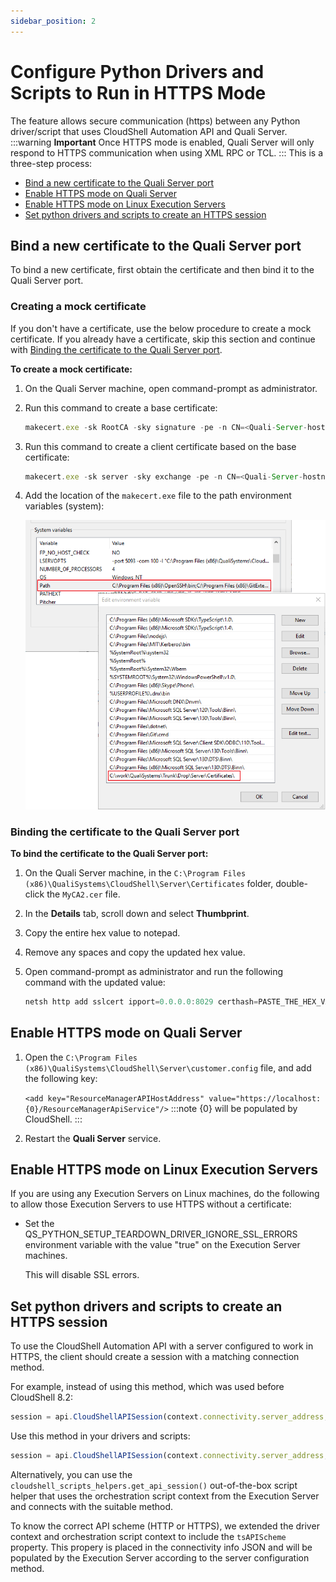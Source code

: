 ```yaml
---
sidebar_position: 2
---
```


# Configure Python Drivers and Scripts to Run in HTTPS Mode

The feature allows secure communication (https) between any Python driver/script that uses CloudShell Automation API and Quali Server.
:::warning **Important**
Once HTTPS mode is enabled, Quali Server will only respond to HTTPS communication when using XML RPC or TCL.
:::
This is a three-step process:

- [Bind a new certificate to the Quali Server port](https://help.quali.com/Online%20Help/0.0/Portal/Content/IG/Appendices/secure-md-Python.htm#Creating)
- [Enable HTTPS mode on Quali Server](https://help.quali.com/Online%20Help/0.0/Portal/Content/IG/Appendices/secure-md-Python.htm#Enable)
- [Enable HTTPS mode on Linux Execution Servers](https://help.quali.com/Online%20Help/0.0/Portal/Content/IG/Appendices/secure-md-Python.htm#Enable2)
- [Set python drivers and scripts to create an HTTPS session](https://help.quali.com/Online%20Help/0.0/Portal/Content/IG/Appendices/secure-md-Python.htm#Set)

## Bind a new certificate to the Quali Server port

To bind a new certificate, first obtain the certificate and then bind it to the Quali Server port.

### Creating a mock certificate

If you don't have a certificate, use the below procedure to create a mock certificate. If you already have a certificate, skip this section and continue with [Binding the certificate to the Quali Server port](https://help.quali.com/Online%20Help/0.0/Portal/Content/IG/Appendices/secure-md-Python.htm#Binding).

**To create a mock certificate:**

1. On the Quali Server machine, open command-prompt as administrator.
2. Run this command to create a base certificate:
    
    ```javascript
    makecert.exe -sk RootCA -sky signature -pe -n CN=<Quali-Server-hostname/IP> -r -sr LocalMachine -ss Root MyCA.cer
    ```
    
3. Run this command to create a client certificate based on the base certificate:
    
    ```javascript
    makecert.exe -sk server -sky exchange -pe -n CN=<Quali-Server-hostname/IP> -ir LocalMachine -is Root -ic MyCA.cer -sr LocalMachine -ss My MyCA2.cer
    ```
    
4. Add the location of the `makecert.exe` file to the path environment variables (system):
    
    ![](/Images/IG2/HttpsModePathVar.png)
    

### Binding the certificate to the Quali Server port

**To bind the certificate to the Quali Server port:**

1. On the Quali Server machine, in the `C:\Program Files (x86)\QualiSystems\CloudShell\Server\Certificates` folder, double-click the `MyCA2.cer` file.
2. In the **Details** tab, scroll down and select **Thumbprint**.
3. Copy the entire hex value to notepad.
4. Remove any spaces and copy the updated hex value.
5. Open command-prompt as administrator and run the following command with the updated value:
    
    ```javascript
    netsh http add sslcert ipport=0.0.0.0:8029 certhash=PASTE_THE_HEX_VALUE_HERE appid={1b1e7a9d-1af7-4922-88b9-8220e09cc071}
    ```
    

## Enable HTTPS mode on Quali Server

1. Open the `C:\Program Files (x86)\QualiSystems\CloudShell\Server\customer.config` file, and add the following key:
    
    `<add key="ResourceManagerAPIHostAddress" value="https://localhost:{0}/ResourceManagerApiService"/>`
    :::note
    \{0\} will be populated by CloudShell.
    :::
2. Restart the **Quali Server** service.

## Enable HTTPS mode on Linux Execution Servers

If you are using any Execution Servers on Linux machines, do the following to allow those Execution Servers to use HTTPS without a certificate:

- Set the QS\_PYTHON\_SETUP\_TEARDOWN\_DRIVER\_IGNORE\_SSL\_ERRORS environment variable with the value "true" on the Execution Server machines.
    
    This will disable SSL errors.
    

## Set python drivers and scripts to create an HTTPS session

To use the CloudShell Automation API with a server configured to work in HTTPS, the client should create a session with a matching connection method.

For example, instead of using this method, which was used before CloudShell 8.2:

```javascript
session = api.CloudShellAPISession(context.connectivity.server_address, context.reservation.domain, token_id=context.connectivity.admin_auth_token)
```

Use this method in your drivers and scripts:

```javascript
session = api.CloudShellAPISession(context.connectivity.server_address, context.reservation.domain, token_id=context.connectivity.admin_auth_token,  cloudshell_api_scheme="https")
```

Alternatively, you can use the `cloudshell_scripts_helpers.get_api_session()` out-of-the-box script helper that uses the orchestration script context from the Execution Server and connects with the suitable method.

To know the correct API scheme (HTTP or HTTPS), we extended the driver context and orchestration script context to include the `tsAPIScheme` property. This propery is placed in the connectivity info JSON and will be populated by the Execution Server according to the server configuration method.